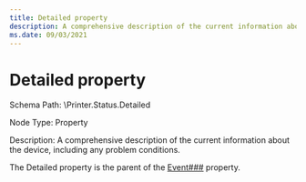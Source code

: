 ```yaml
---
title: Detailed property
description: A comprehensive description of the current information about the device, including any problem conditions.
ms.date: 09/03/2021
---
```


# Detailed property

Schema Path: \\Printer.Status.Detailed

Node Type: Property

Description: A comprehensive description of the current information about the device, including any problem conditions.

The Detailed property is the parent of the [Event\#\#\#](event---.md) property.
